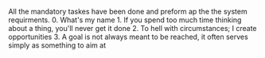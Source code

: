 All the mandatory taskes have been done and preform ap the the system requirments.
	0. What's my name
	1. If you spend too much time thinking about a thing, you'll never get it done
	2. To hell with circumstances; I create opportunities
	3. A goal is not always meant to be reached, it often serves simply as something to aim at
	
